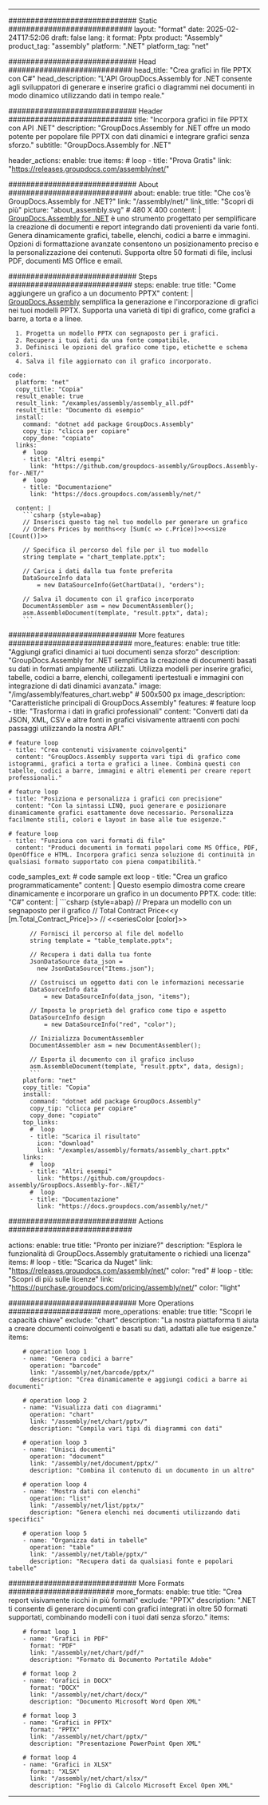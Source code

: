 



---
############################# Static ############################
layout: "format"
date:  2025-02-24T17:52:06
draft: false
lang: it
format: Pptx
product: "Assembly"
product_tag: "assembly"
platform: ".NET"
platform_tag: "net"

############################# Head ############################
head_title: "Crea grafici in file PPTX con C#"
head_description: "L'API GroupDocs.Assembly for .NET consente agli sviluppatori di generare e inserire grafici o diagrammi nei documenti in modo dinamico utilizzando dati in tempo reale."

############################# Header ############################
title: "Incorpora grafici in file PPTX con API .NET" 
description: "GroupDocs.Assembly for .NET offre un modo potente per popolare file PPTX con dati dinamici e integrare grafici senza sforzo."
subtitle: "GroupDocs.Assembly for .NET" 

header_actions:
  enable: true
  items:
    #  loop
    - title: "Prova Gratis"
      link: "https://releases.groupdocs.com/assembly/net/"
      
############################# About ############################
about:
    enable: true
    title: "Che cos'è GroupDocs.Assembly for .NET?"
    link: "/assembly/net/"
    link_title: "Scopri di più"
    picture: "about_assembly.svg" # 480 X 400
    content: |
       [GroupDocs.Assembly for .NET](/assembly/net/) è uno strumento progettato per semplificare la creazione di documenti e report integrando dati provenienti da varie fonti. Genera dinamicamente grafici, tabelle, elenchi, codici a barre e immagini. Opzioni di formattazione avanzate consentono un posizionamento preciso e la personalizzazione dei contenuti. Supporta oltre 50 formati di file, inclusi PDF, documenti MS Office e email.

############################# Steps ############################
steps:
    enable: true
    title: "Come aggiungere un grafico a un documento PPTX"
    content: |
      [GroupDocs.Assembly](/assembly/net/) semplifica la generazione e l'incorporazione di grafici nei tuoi modelli PPTX. Supporta una varietà di tipi di grafico, come grafici a barre, a torta e a linee.
      
      1. Progetta un modello PPTX con segnaposto per i grafici.
      2. Recupera i tuoi dati da una fonte compatibile.
      3. Definisci le opzioni del grafico come tipo, etichette e schema colori.
      4. Salva il file aggiornato con il grafico incorporato.
   
    code:
      platform: "net"
      copy_title: "Copia"
      result_enable: true
      result_link: "/examples/assembly/assembly_all.pdf"
      result_title: "Documento di esempio"
      install:
        command: "dotnet add package GroupDocs.Assembly"
        copy_tip: "clicca per copiare"
        copy_done: "copiato"
      links:
        #  loop
        - title: "Altri esempi"
          link: "https://github.com/groupdocs-assembly/GroupDocs.Assembly-for-.NET/"
        #  loop
        - title: "Documentazione"
          link: "https://docs.groupdocs.com/assembly/net/"
          
      content: |
        ```csharp {style=abap}
        // Inserisci questo tag nel tuo modello per generare un grafico
        // Orders Prices by months<<y [Sum(c => c.Price)]>><<size [Count()]>>

        // Specifica il percorso del file per il tuo modello
        string template = "chart_template.pptx";

        // Carica i dati dalla tua fonte preferita
        DataSourceInfo data 
            = new DataSourceInfo(GetChartData(), "orders");

        // Salva il documento con il grafico incorporato
        DocumentAssembler asm = new DocumentAssembler();
        asm.AssembleDocument(template, "result.pptx", data);
        ```            

############################# More features ############################
more_features:
  enable: true
  title: "Aggiungi grafici dinamici ai tuoi documenti senza sforzo"
  description: "GroupDocs.Assembly for .NET semplifica la creazione di documenti basati su dati in formati ampiamente utilizzati. Utilizza modelli per inserire grafici, tabelle, codici a barre, elenchi, collegamenti ipertestuali e immagini con integrazione di dati dinamici avanzata."
  image: "/img/assembly/features_chart.webp" # 500x500 px
  image_description: "Caratteristiche principali di GroupDocs.Assembly"
  features:
    # feature loop
    - title: "Trasforma i dati in grafici professionali"
      content: "Converti dati da JSON, XML, CSV e altre fonti in grafici visivamente attraenti con pochi passaggi utilizzando la nostra API."

    # feature loop
    - title: "Crea contenuti visivamente coinvolgenti"
      content: "GroupDocs.Assembly supporta vari tipi di grafico come istogrammi, grafici a torta e grafici a linee. Combina questi con tabelle, codici a barre, immagini e altri elementi per creare report professionali."

    # feature loop
    - title: "Posiziona e personalizza i grafici con precisione"
      content: "Con la sintassi LINQ, puoi generare e posizionare dinamicamente grafici esattamente dove necessario. Personalizza facilmente stili, colori e layout in base alle tue esigenze."

    # feature loop
    - title: "Funziona con vari formati di file"
      content: "Produci documenti in formati popolari come MS Office, PDF, OpenOffice e HTML. Incorpora grafici senza soluzione di continuità in qualsiasi formato supportato con piena compatibilità."
      
  code_samples_ext:
    # code sample ext loop
    - title: "Crea un grafico programmaticamente"
      content: |
        Questo esempio dimostra come creare dinamicamente e incorporare un grafico in un documento PPTX.
      code:
        title: "C#"
        content: |
          ```csharp {style=abap}
          // Prepara un modello con un segnaposto per il grafico
          // Total Contract Price<<y [m.Total_Contract_Price]>>
          // <<seriesColor [color]>>

          // Fornisci il percorso al file del modello
          string template = "table_template.pptx";

          // Recupera i dati dalla tua fonte
          JsonDataSource data_json = 
            new JsonDataSource("Items.json");

          // Costruisci un oggetto dati con le informazioni necessarie
          DataSourceInfo data 
              = new DataSourceInfo(data_json, "items");

          // Imposta le proprietà del grafico come tipo e aspetto
          DataSourceInfo design 
              = new DataSourceInfo("red", "color");

          // Inizializza DocumentAssembler
          DocumentAssembler asm = new DocumentAssembler();

          // Esporta il documento con il grafico incluso
          asm.AssembleDocument(template, "result.pptx", data, design);
          ```
        platform: "net"
        copy_title: "Copia"
        install:
          command: "dotnet add package GroupDocs.Assembly"
          copy_tip: "clicca per copiare"
          copy_done: "copiato"
        top_links:
          #  loop
          - title: "Scarica il risultato"
            icon: "download"
            link: "/examples/assembly/formats/assembly_chart.pptx"
        links:
          #  loop
          - title: "Altri esempi"
            link: "https://github.com/groupdocs-assembly/GroupDocs.Assembly-for-.NET/"
          #  loop
          - title: "Documentazione"
            link: "https://docs.groupdocs.com/assembly/net/"
            

            


############################# Actions ############################

actions:
  enable: true
  title: "Pronto per iniziare?"
  description: "Esplora le funzionalità di GroupDocs.Assembly gratuitamente o richiedi una licenza"
  items:
    #  loop
    - title: "Scarica da Nuget"
      link: "https://releases.groupdocs.com/assembly/net/"
      color: "red"
        #  loop
    - title: "Scopri di più sulle licenze"
      link: "https://purchase.groupdocs.com/pricing/assembly/net/"
      color: "light"


############################# More Operations #####################
more_operations:
    enable: true
    title: "Scopri le capacità chiave"
    exclude: "chart"
    description: "La nostra piattaforma ti aiuta a creare documenti coinvolgenti e basati su dati, adattati alle tue esigenze."
    items: 
          
        # operation loop 1
        - name: "Genera codici a barre"
          operation: "barcode"
          link: "/assembly/net/barcode/pptx/"
          description: "Crea dinamicamente e aggiungi codici a barre ai documenti"

        # operation loop 2
        - name: "Visualizza dati con diagrammi"
          operation: "chart"
          link: "/assembly/net/chart/pptx/"
          description: "Compila vari tipi di diagrammi con dati"

        # operation loop 3
        - name: "Unisci documenti"
          operation: "document"
          link: "/assembly/net/document/pptx/"
          description: "Combina il contenuto di un documento in un altro"

        # operation loop 4
        - name: "Mostra dati con elenchi"
          operation: "list"
          link: "/assembly/net/list/pptx/"
          description: "Genera elenchi nei documenti utilizzando dati specifici"

        # operation loop 5
        - name: "Organizza dati in tabelle"
          operation: "table"
          link: "/assembly/net/table/pptx/"
          description: "Recupera dati da qualsiasi fonte e popolari tabelle"
         
          
############################# More Formats ########################
more_formats:
    enable: true
    title: "Crea report visivamente ricchi in più formati"
    exclude: "PPTX"
    description: ".NET ti consente di generare documenti con grafici integrati in oltre 50 formati supportati, combinando modelli con i tuoi dati senza sforzo."
    items: 
          
        # format loop 1
        - name: "Grafici in PDF"
          format: "PDF"
          link: "/assembly/net/chart/pdf/"
          description: "Formato di Documento Portatile Adobe"
          
        # format loop 2
        - name: "Grafici in DOCX"
          format: "DOCX"
          link: "/assembly/net/chart/docx/"
          description: "Documento Microsoft Word Open XML"
          
        # format loop 3
        - name: "Grafici in PPTX"
          format: "PPTX"
          link: "/assembly/net/chart/pptx/"
          description: "Presentazione PowerPoint Open XML"
          
        # format loop 4
        - name: "Grafici in XLSX"
          format: "XLSX"
          link: "/assembly/net/chart/xlsx/"
          description: "Foglio di Calcolo Microsoft Excel Open XML"


          

---